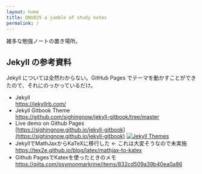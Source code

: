 ```yaml
---
layout: home
title: DNV825 a jumble of study notes
permalink: /
---
```


雑多な勉強ノートの置き場所。

## Jekyll の参考資料

Jekyll については全然わからない。GitHub Pages でテーマを動かすことができたので、それにのっかっているだけ。

- Jekyll  
  <https://jekyllrb.com/>
- Jekyll Gitbook Theme  
  <https://github.com/sighingnow/jekyll-gitbook/tree/master>
- Live demo on Github Pages  
  [https://sighingnow.github.io/jekyll-gitbook](https://sighingnow.github.io/jekyll-gitbook)
  [![Jekyll Themes](https://img.shields.io/badge/featured%20on-JekyllThemes-red.svg)](https://jekyll-themes.com/jekyll-gitbook/)
- JekyllでMathJaxからKaTeXに移行した ← これは大変そうなので未実施  
  <https://tex2e.github.io/blog/latex/mathjax-to-katex>
- Github PagesでKatexを使ったときのメモ  
  <https://qiita.com/psymonmarkrine/items/832cd509a39b40ea0a86>
